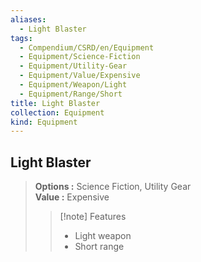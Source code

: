 ```yaml
---
aliases:
  - Light Blaster
tags:
  - Compendium/CSRD/en/Equipment
  - Equipment/Science-Fiction
  - Equipment/Utility-Gear
  - Equipment/Value/Expensive
  - Equipment/Weapon/Light
  - Equipment/Range/Short
title: Light Blaster
collection: Equipment
kind: Equipment
---
```

## Light Blaster  
  
>  
> **Options :** Science Fiction, Utility Gear  
> **Value :** Expensive  
>>[!note] Features  
>> - Light weapon  
>> - Short range